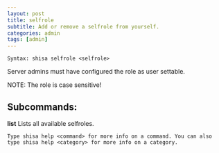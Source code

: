 ```yaml
---
layout: post
title: selfrole
subtitle: Add or remove a selfrole from yourself.
categories: admin
tags: [admin]
---
```


`Syntax: shisa selfrole <selfrole>`

Server admins must have configured the role as user settable.

NOTE: The role is case sensitive!

## Subcommands:

**list** Lists all available selfroles.

```
Type shisa help <command> for more info on a command. You can also type shisa help <category> for more info on a category.
```